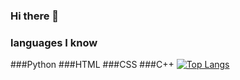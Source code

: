 ### Hi there 👋
### languages I know
###Python
###HTML
###CSS
###C++
 [![Top Langs](https://github-readme-stats.vercel.app/api/top-langs/?username=SakshamJain27)](https://github.com/SakshamJain27/github-readme-stats)

<!--
**SakshamJain27/SakshamJain27** is a ✨ _special_ ✨ repository because its `README.md` (this file) appears on your GitHub profile.

Here are some ideas to get you started:

-->
